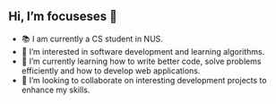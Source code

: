## Hi, I’m focuseses 👋 
- 📚 I am currently a CS student in NUS. 
- 👀 I’m interested in software development and learning algorithms.
- 🌱 I’m currently learning how to write better code, solve problems efficiently and how to develop web applications. 
- 💞️ I’m looking to collaborate on interesting development projects to enhance my skills. 


<!---
focuseses/focuseses is a ✨ special ✨ repository because its `README.md` (this file) appears on your GitHub profile.
You can click the Preview link to take a look at your changes.
--->
